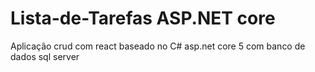 # Lista-de-Tarefas ASP.NET core
Aplicação crud com react baseado no C# asp.net core 5 com banco de dados sql server

